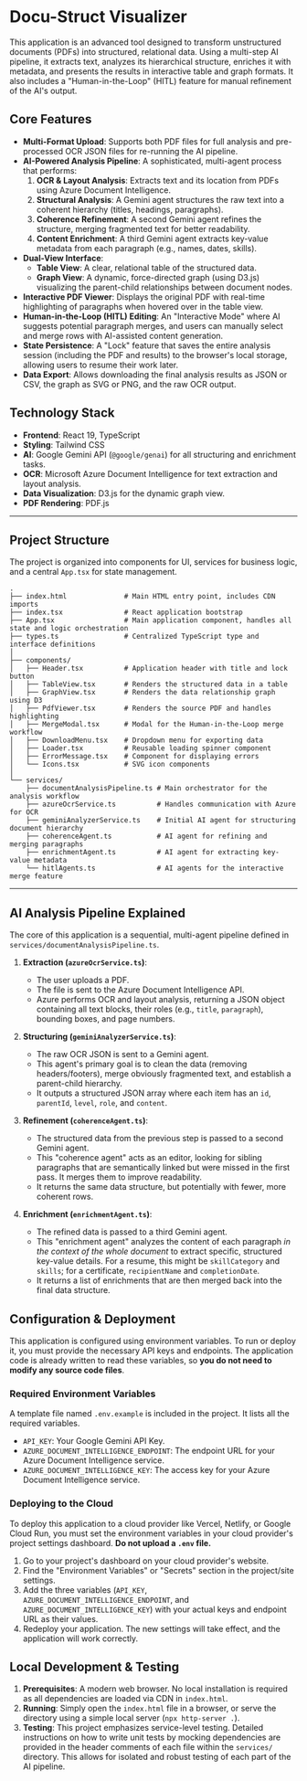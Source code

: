 # Docu-Struct Visualizer

This application is an advanced tool designed to transform unstructured documents (PDFs) into structured, relational data. Using a multi-step AI pipeline, it extracts text, analyzes its hierarchical structure, enriches it with metadata, and presents the results in interactive table and graph formats. It also includes a "Human-in-the-Loop" (HITL) feature for manual refinement of the AI's output.

## Core Features

*   **Multi-Format Upload**: Supports both PDF files for full analysis and pre-processed OCR JSON files for re-running the AI pipeline.
*   **AI-Powered Analysis Pipeline**: A sophisticated, multi-agent process that performs:
    1.  **OCR & Layout Analysis**: Extracts text and its location from PDFs using Azure Document Intelligence.
    2.  **Structural Analysis**: A Gemini agent structures the raw text into a coherent hierarchy (titles, headings, paragraphs).
    3.  **Coherence Refinement**: A second Gemini agent refines the structure, merging fragmented text for better readability.
    4.  **Content Enrichment**: A third Gemini agent extracts key-value metadata from each paragraph (e.g., names, dates, skills).
*   **Dual-View Interface**:
    *   **Table View**: A clear, relational table of the structured data.
    *   **Graph View**: A dynamic, force-directed graph (using D3.js) visualizing the parent-child relationships between document nodes.
*   **Interactive PDF Viewer**: Displays the original PDF with real-time highlighting of paragraphs when hovered over in the table view.
*   **Human-in-the-Loop (HITL) Editing**: An "Interactive Mode" where AI suggests potential paragraph merges, and users can manually select and merge rows with AI-assisted content generation.
*   **State Persistence**: A "Lock" feature that saves the entire analysis session (including the PDF and results) to the browser's local storage, allowing users to resume their work later.
*   **Data Export**: Allows downloading the final analysis results as JSON or CSV, the graph as SVG or PNG, and the raw OCR output.

## Technology Stack

*   **Frontend**: React 19, TypeScript
*   **Styling**: Tailwind CSS
*   **AI**: Google Gemini API (`@google/genai`) for all structuring and enrichment tasks.
*   **OCR**: Microsoft Azure Document Intelligence for text extraction and layout analysis.
*   **Data Visualization**: D3.js for the dynamic graph view.
*   **PDF Rendering**: PDF.js

---

## Project Structure

The project is organized into components for UI, services for business logic, and a central `App.tsx` for state management.

```
.
├── index.html              # Main HTML entry point, includes CDN imports
├── index.tsx               # React application bootstrap
├── App.tsx                 # Main application component, handles all state and logic orchestration
├── types.ts                # Centralized TypeScript type and interface definitions
│
├── components/
│   ├── Header.tsx          # Application header with title and lock button
│   ├── TableView.tsx       # Renders the structured data in a table
│   ├── GraphView.tsx       # Renders the data relationship graph using D3
│   ├── PdfViewer.tsx       # Renders the source PDF and handles highlighting
│   ├── MergeModal.tsx      # Modal for the Human-in-the-Loop merge workflow
│   ├── DownloadMenu.tsx    # Dropdown menu for exporting data
│   ├── Loader.tsx          # Reusable loading spinner component
│   ├── ErrorMessage.tsx    # Component for displaying errors
│   └── Icons.tsx           # SVG icon components
│
└── services/
    ├── documentAnalysisPipeline.ts # Main orchestrator for the analysis workflow
    ├── azureOcrService.ts          # Handles communication with Azure for OCR
    ├── geminiAnalyzerService.ts    # Initial AI agent for structuring document hierarchy
    ├── coherenceAgent.ts           # AI agent for refining and merging paragraphs
    ├── enrichmentAgent.ts          # AI agent for extracting key-value metadata
    └── hitlAgents.ts               # AI agents for the interactive merge feature
```

---

## AI Analysis Pipeline Explained

The core of this application is a sequential, multi-agent pipeline defined in `services/documentAnalysisPipeline.ts`.

1.  **Extraction (`azureOcrService.ts`)**:
    *   The user uploads a PDF.
    *   The file is sent to the Azure Document Intelligence API.
    *   Azure performs OCR and layout analysis, returning a JSON object containing all text blocks, their roles (e.g., `title`, `paragraph`), bounding boxes, and page numbers.

2.  **Structuring (`geminiAnalyzerService.ts`)**:
    *   The raw OCR JSON is sent to a Gemini agent.
    *   This agent's primary goal is to clean the data (removing headers/footers), merge obviously fragmented text, and establish a parent-child hierarchy.
    *   It outputs a structured JSON array where each item has an `id`, `parentId`, `level`, `role`, and `content`.

3.  **Refinement (`coherenceAgent.ts`)**:
    *   The structured data from the previous step is passed to a second Gemini agent.
    *   This "coherence agent" acts as an editor, looking for sibling paragraphs that are semantically linked but were missed in the first pass. It merges them to improve readability.
    *   It returns the same data structure, but potentially with fewer, more coherent rows.

4.  **Enrichment (`enrichmentAgent.ts`)**:
    *   The refined data is passed to a third Gemini agent.
    *   This "enrichment agent" analyzes the content of each paragraph *in the context of the whole document* to extract specific, structured key-value details. For a resume, this might be `skillCategory` and `skills`; for a certificate, `recipientName` and `completionDate`.
    *   It returns a list of enrichments that are then merged back into the final data structure.

## Configuration & Deployment

This application is configured using environment variables. To run or deploy it, you must provide the necessary API keys and endpoints. The application code is already written to read these variables, so **you do not need to modify any source code files**.

### Required Environment Variables

A template file named `.env.example` is included in the project. It lists all the required variables.

*   `API_KEY`: Your Google Gemini API Key.
*   `AZURE_DOCUMENT_INTELLIGENCE_ENDPOINT`: The endpoint URL for your Azure Document Intelligence service.
*   `AZURE_DOCUMENT_INTELLIGENCE_KEY`: The access key for your Azure Document Intelligence service.

### Deploying to the Cloud

To deploy this application to a cloud provider like Vercel, Netlify, or Google Cloud Run, you must set the environment variables in your cloud provider's project settings dashboard. **Do not upload a `.env` file.**

1.  Go to your project's dashboard on your cloud provider's website.
2.  Find the "Environment Variables" or "Secrets" section in the project/site settings.
3.  Add the three variables (`API_KEY`, `AZURE_DOCUMENT_INTELLIGENCE_ENDPOINT`, and `AZURE_DOCUMENT_INTELLIGENCE_KEY`) with your actual keys and endpoint URL as their values.
4.  Redeploy your application. The new settings will take effect, and the application will work correctly.

## Local Development & Testing

1.  **Prerequisites**: A modern web browser. No local installation is required as all dependencies are loaded via CDN in `index.html`.
2.  **Running**: Simply open the `index.html` file in a browser, or serve the directory using a simple local server (`npx http-server .`).
3.  **Testing**: This project emphasizes service-level testing. Detailed instructions on how to write unit tests by mocking dependencies are provided in the header comments of each file within the `services/` directory. This allows for isolated and robust testing of each part of the AI pipeline.
